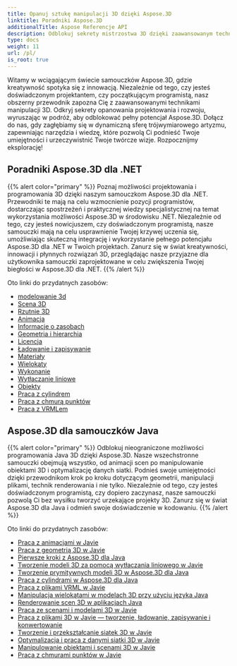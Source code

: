 ```yaml
---
title: Opanuj sztukę manipulacji 3D dzięki Aspose.3D
linktitle: Poradniki Aspose.3D
additionalTitle: Aspose Referencje API
description: Odblokuj sekrety mistrzostwa 3D dzięki zaawansowanym technikom. Podnieś swoje umiejętności w zakresie projektowania i programowania dzięki naszemu obszernemu przewodnikowi, jak uwolnić kreatywność 3D.
type: docs
weight: 11
url: /pl/
is_root: true
---
```


Witamy w wciągającym świecie samouczków Aspose.3D, gdzie kreatywność spotyka się z innowacją. Niezależnie od tego, czy jesteś doświadczonym projektantem, czy początkującym programistą, nasz obszerny przewodnik zapozna Cię z zaawansowanymi technikami manipulacji 3D. Odkryj sekrety opanowania projektowania i rozwoju, wyruszając w podróż, aby odblokować pełny potencjał Aspose.3D. Dołącz do nas, gdy zagłębiamy się w dynamiczną sferę trójwymiarowego artyzmu, zapewniając narzędzia i wiedzę, które pozwolą Ci podnieść Twoje umiejętności i urzeczywistnić Twoje twórcze wizje. Rozpocznijmy eksplorację!

## Poradniki Aspose.3D dla .NET
{{% alert color="primary" %}}
Poznaj możliwości projektowania i programowania 3D dzięki naszym samouczkom Aspose.3D dla .NET. Przewodniki te mają na celu wzmocnienie pozycji programistów, dostarczając spostrzeżeń i praktycznej wiedzy specjalistycznej na temat wykorzystania możliwości Aspose.3D w środowisku .NET. Niezależnie od tego, czy jesteś nowicjuszem, czy doświadczonym programistą, nasze samouczki mają na celu usprawnienie Twojej krzywej uczenia się, umożliwiając skuteczną integrację i wykorzystanie pełnego potencjału Aspose.3D dla .NET w Twoich projektach. Zanurz się w świat kreatywności, innowacji i płynnych rozwiązań 3D, przeglądając nasze przyjazne dla użytkownika samouczki zaprojektowane w celu zwiększenia Twojej biegłości w Aspose.3D dla .NET.
{{% /alert %}}

Oto linki do przydatnych zasobów:
 
- [modelowanie 3d](./net/3d-modeling/)
- [Scena 3D](./net/3d-scene/)
- [Rzutnie 3D](./net/3d-viewports/)
- [Animacja](./net/animation/)
- [Informacje o zasobach](./net/asset-information/)
- [Geometria i hierarchia](./net/geometry-and-hierarchy/)
- [Licencja](./net/license/)
- [Ładowanie i zapisywanie](./net/loading-and-saving/)
- [Materiały](./net/materials/)
- [Wielokąty](./net/polygons/)
- [Wykonanie](./net/rendering/)
- [Wytłaczanie liniowe](./net/linear-extrusion/)
- [Obiekty](./net/objects/)
- [Praca z cylindrem](./net/working-with-cylinder/)
- [Praca z chmurą punktów](./net/working-with-point-cloud/)
- [Praca z VRMLem](./net/working-with-vrml/)

## Aspose.3D dla samouczków Java
{{% alert color="primary" %}}
Odblokuj nieograniczone możliwości programowania Java 3D dzięki Aspose.3D. Nasze wszechstronne samouczki obejmują wszystko, od animacji scen po manipulowanie obiektami 3D i optymalizację danych siatki. Podnieś swoje umiejętności dzięki przewodnikom krok po kroku dotyczącym geometrii, manipulacji plikami, technik renderowania i nie tylko. Niezależnie od tego, czy jesteś doświadczonym programistą, czy dopiero zaczynasz, nasze samouczki pozwolą Ci bez wysiłku tworzyć urzekające projekty 3D. Zanurz się w świat Aspose.3D dla Java i odmień swoje doświadczenie w kodowaniu.
{{% /alert %}}

Oto linki do przydatnych zasobów:

- [Praca z animacjami w Javie](./java/animations/)
- [Praca z geometrią 3D w Javie](./java/geometry/)
- [Pierwsze kroki z Aspose.3D dla Java](./java/licensing/)
- [Tworzenie modeli 3D za pomocą wytłaczania liniowego w Javie](./java/linear-extrusion/)
- [Tworzenie prymitywnych modeli 3D w Aspose.3D dla Java](./java/primitive-3d-models/)
- [Praca z cylindrami w Aspose.3D dla Java](./java/cylinders/)
- [Praca z plikami VRML w Javie](./java/vrml-files/)
- [Manipulacja wielokątami w modelach 3D przy użyciu języka Java](./java/polygon/)
- [Renderowanie scen 3D w aplikacjach Java](./java/rendering-3d-scenes/)
- [Praca ze scenami i modelami 3D w Javie](./java/3d-scenes-and-models/)
- [Praca z plikami 3D w Javie — tworzenie, ładowanie, zapisywanie i konwertowanie](./java/load-and-save/)
- [Tworzenie i przekształcanie siatek 3D w Javie](./java/transforming-3d-meshes/)
- [Optymalizacja i praca z danymi siatki 3D w Javie](./java/3d-mesh-data/)
- [Manipulowanie obiektami i scenami 3D w Javie](./java/3d-objects-and-scenes/)
- [Praca z chmurami punktów w Javie](./java/point-clouds/)
